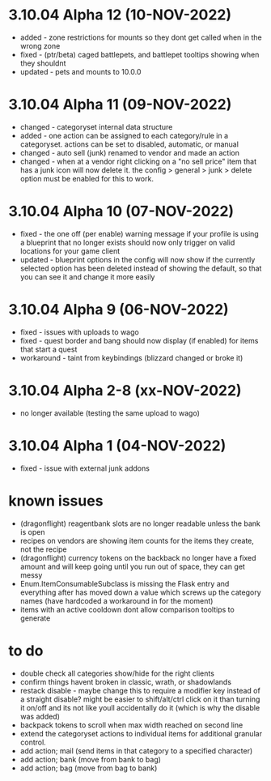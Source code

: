 # 3.10.04 Alpha 12 (10-NOV-2022)
 - added - zone restrictions for mounts so they dont get called when in the wrong zone
 - fixed - (ptr/beta) caged battlepets, and battlepet tooltips showing when they shouldnt
 - updated - pets and mounts to 10.0.0
 
# 3.10.04 Alpha 11 (09-NOV-2022)
 - changed - categoryset internal data structure
 - added - one action can be assigned to each category/rule in a categoryset.  actions can be set to disabled, automatic, or manual
 - changed - auto sell (junk) renamed to vendor and made an action
 - changed - when at a vendor right clicking on a "no sell price" item that has a junk icon will now delete it.  the config > general > junk > delete option must be enabled for this to work.
 
# 3.10.04 Alpha 10 (07-NOV-2022)
 - fixed - the one off (per enable) warning message if your profile is using a blueprint that no longer exists should now only trigger on valid locations for your game client
 - updated - blueprint options in the config will now show if the currently selected option has been deleted instead of showing the default, so that you can see it and change it more easily
 
# 3.10.04 Alpha 9 (06-NOV-2022)
 - fixed - issues with uploads to wago
 - fixed - quest border and bang should now display (if enabled) for items that start a quest
 - workaround - taint from keybindings (blizzard changed or broke it)

# 3.10.04 Alpha 2-8 (xx-NOV-2022)
 - no longer available (testing the same upload to wago)
 
# 3.10.04 Alpha 1 (04-NOV-2022)
 - fixed - issue with external junk addons
 
# known issues
 - (dragonflight) reagentbank slots are no longer readable unless the bank is open
 - recipes on vendors are showing item counts for the items they create, not the recipe
 - (dragonflight) currency tokens on the backback no longer have a fixed amount and will keep going until you run out of space, they can get messy
 - Enum.ItemConsumableSubclass is missing the Flask entry and everything after has moved down a value which screws up the category names (have hardcoded a workaround in for the moment)
 - items with an active cooldown dont allow comparison tooltips to generate
 
# to do
 - double check all categories show/hide for the right clients
 - confirm things havent broken in classic, wrath, or shadowlands
 - restack disable - maybe change this to require a modifier key instead of a straight disable?  might be easier to shift/alt/ctrl click on it than turning it on/off and its not like youll accidentally do it (which is why the disable was added)
 - backpack tokens to scroll when max width reached on second line
 - extend the categoryset actions to individual items for additional granular control.
 - add action; mail (send items in that category to a specified character)
 - add action; bank (move from bank to bag)
 - add action; bag (move from bag to bank)
 